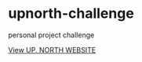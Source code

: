 # upnorth-challenge
personal project challenge

[View UP. NORTH WEBSITE](https://github.com/SNasser97/upnorth-challenge)

